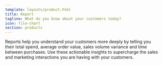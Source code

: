 ```yaml
---
template: layouts/product.html
title: Report
tagline: What do you know about your customers today?
icon: file-chart
section: products
---
```


Reports help you understand your customers more deeply by telling you their total spend, average order value, sales volume variance and time between purchases. Use these actionable insights to supercharge the sales and marketing interactions you are having with your customers.
